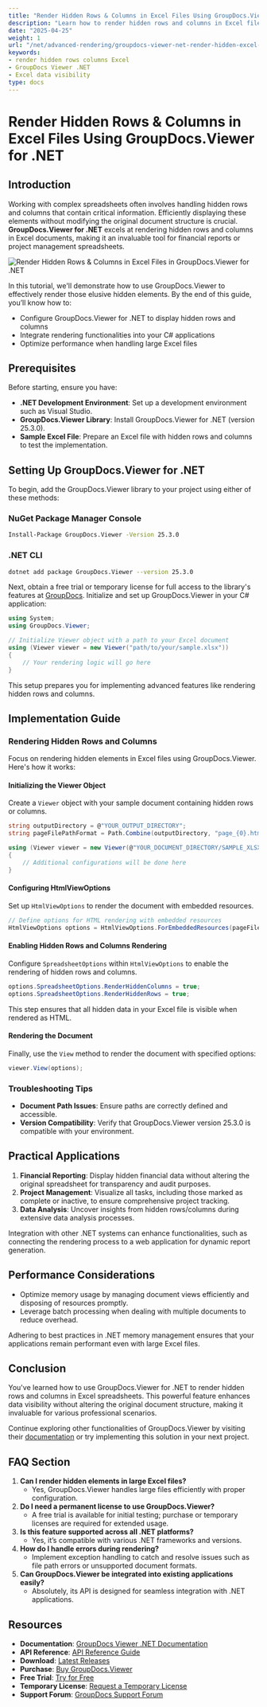 ```yaml
---
title: "Render Hidden Rows & Columns in Excel Files Using GroupDocs.Viewer for .NET - Advanced Guide"
description: "Learn how to render hidden rows and columns in Excel files with GroupDocs.Viewer for .NET. Enhance data visibility efficiently without altering the document structure."
date: "2025-04-25"
weight: 1
url: "/net/advanced-rendering/groupdocs-viewer-net-render-hidden-excel-rows-columns/"
keywords:
- render hidden rows columns Excel
- GroupDocs Viewer .NET
- Excel data visibility
type: docs
---
```

# Render Hidden Rows & Columns in Excel Files Using GroupDocs.Viewer for .NET

## Introduction

Working with complex spreadsheets often involves handling hidden rows and columns that contain critical information. Efficiently displaying these elements without modifying the original document structure is crucial. **GroupDocs.Viewer for .NET** excels at rendering hidden rows and columns in Excel documents, making it an invaluable tool for financial reports or project management spreadsheets.

![Render Hidden Rows & Columns in Excel Files in GroupDocs.Viewer for .NET](/viewer/advanced-rendering/render-hidden-rows-columns-excel-files-img.png)

In this tutorial, we'll demonstrate how to use GroupDocs.Viewer to effectively render those elusive hidden elements. By the end of this guide, you’ll know how to:
- Configure GroupDocs.Viewer for .NET to display hidden rows and columns
- Integrate rendering functionalities into your C# applications
- Optimize performance when handling large Excel files

## Prerequisites

Before starting, ensure you have:
- **.NET Development Environment**: Set up a development environment such as Visual Studio.
- **GroupDocs.Viewer Library**: Install GroupDocs.Viewer for .NET (version 25.3.0).
- **Sample Excel File**: Prepare an Excel file with hidden rows and columns to test the implementation.

## Setting Up GroupDocs.Viewer for .NET

To begin, add the GroupDocs.Viewer library to your project using either of these methods:

### NuGet Package Manager Console

```bash
Install-Package GroupDocs.Viewer -Version 25.3.0
```

### .NET CLI

```bash
dotnet add package GroupDocs.Viewer --version 25.3.0
```

Next, obtain a free trial or temporary license for full access to the library's features at [GroupDocs](https://purchase.groupdocs.com/temporary-license/). Initialize and set up GroupDocs.Viewer in your C# application:

```csharp
using System;
using GroupDocs.Viewer;

// Initialize Viewer object with a path to your Excel document
using (Viewer viewer = new Viewer("path/to/your/sample.xlsx"))
{
    // Your rendering logic will go here
}
```

This setup prepares you for implementing advanced features like rendering hidden rows and columns.

## Implementation Guide

### Rendering Hidden Rows and Columns

Focus on rendering hidden elements in Excel files using GroupDocs.Viewer. Here's how it works:

#### Initializing the Viewer Object

Create a `Viewer` object with your sample document containing hidden rows or columns.

```csharp
string outputDirectory = @"YOUR_OUTPUT_DIRECTORY";
string pageFilePathFormat = Path.Combine(outputDirectory, "page_{0}.html");

using (Viewer viewer = new Viewer(@"YOUR_DOCUMENT_DIRECTORY/SAMPLE_XLSX_WITH_HIDDEN_ROW_AND_COLUMN"))
{
    // Additional configurations will be done here
}
```

#### Configuring HtmlViewOptions

Set up `HtmlViewOptions` to render the document with embedded resources.

```csharp
// Define options for HTML rendering with embedded resources
HtmlViewOptions options = HtmlViewOptions.ForEmbeddedResources(pageFilePathFormat);
```

#### Enabling Hidden Rows and Columns Rendering

Configure `SpreadsheetOptions` within `HtmlViewOptions` to enable the rendering of hidden rows and columns.

```csharp
options.SpreadsheetOptions.RenderHiddenColumns = true;
options.SpreadsheetOptions.RenderHiddenRows = true;
```

This step ensures that all hidden data in your Excel file is visible when rendered as HTML.

#### Rendering the Document

Finally, use the `View` method to render the document with specified options:

```csharp
viewer.View(options);
```

### Troubleshooting Tips

- **Document Path Issues**: Ensure paths are correctly defined and accessible.
- **Version Compatibility**: Verify that GroupDocs.Viewer version 25.3.0 is compatible with your environment.

## Practical Applications

1. **Financial Reporting**: Display hidden financial data without altering the original spreadsheet for transparency and audit purposes.
2. **Project Management**: Visualize all tasks, including those marked as complete or inactive, to ensure comprehensive project tracking.
3. **Data Analysis**: Uncover insights from hidden rows/columns during extensive data analysis processes.

Integration with other .NET systems can enhance functionalities, such as connecting the rendering process to a web application for dynamic report generation.

## Performance Considerations

- Optimize memory usage by managing document views efficiently and disposing of resources promptly.
- Leverage batch processing when dealing with multiple documents to reduce overhead.

Adhering to best practices in .NET memory management ensures that your applications remain performant even with large Excel files.

## Conclusion

You've learned how to use GroupDocs.Viewer for .NET to render hidden rows and columns in Excel spreadsheets. This powerful feature enhances data visibility without altering the original document structure, making it invaluable for various professional scenarios.

Continue exploring other functionalities of GroupDocs.Viewer by visiting their [documentation](https://docs.groupdocs.com/viewer/net/) or try implementing this solution in your next project.

## FAQ Section

1. **Can I render hidden elements in large Excel files?**
   - Yes, GroupDocs.Viewer handles large files efficiently with proper configuration.
2. **Do I need a permanent license to use GroupDocs.Viewer?**
   - A free trial is available for initial testing; purchase or temporary licenses are required for extended usage.
3. **Is this feature supported across all .NET platforms?**
   - Yes, it’s compatible with various .NET frameworks and versions.
4. **How do I handle errors during rendering?**
   - Implement exception handling to catch and resolve issues such as file path errors or unsupported document formats.
5. **Can GroupDocs.Viewer be integrated into existing applications easily?**
   - Absolutely, its API is designed for seamless integration with .NET applications.

## Resources

- **Documentation**: [GroupDocs Viewer .NET Documentation](https://docs.groupdocs.com/viewer/net/)
- **API Reference**: [API Reference Guide](https://reference.groupdocs.com/viewer/net/)
- **Download**: [Latest Releases](https://releases.groupdocs.com/viewer/net/)
- **Purchase**: [Buy GroupDocs.Viewer](https://purchase.groupdocs.com/buy)
- **Free Trial**: [Try for Free](https://releases.groupdocs.com/viewer/net/)
- **Temporary License**: [Request a Temporary License](https://purchase.groupdocs.com/temporary-license/)
- **Support Forum**: [GroupDocs Support Forum](https://forum.groupdocs.com/c/viewer/9)
